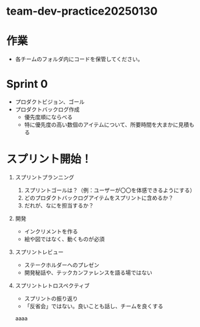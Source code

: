# team-dev-practice20250130

# 作業
* 各チームのフォルダ内にコードを保管してください。

# Sprint 0
* プロダクトビジョン、ゴール
* プロダクトバックログ作成
  * 優先度順にならべる
  * 特に優先度の高い数個のアイテムについて、所要時間を大まかに見積もる
 
# スプリント開始！
1. スプリントプランニング
    1. スプリントゴールは？（例：ユーザーが〇〇を体感できるようにする）
    3. どのプロダクトバックログアイテムをスプリントに含めるか？
    4. だれが、なにを担当するか？
2. 開発
    * インクリメントを作る
    * 絵や図ではなく、動くものが必須 
3. スプリントレビュー
    * ステークホルダーへのプレゼン
    * 開発秘話や、テックカンファレンスを語る場ではない
4. スプリントレトロスペクティブ
    * スプリントの振り返り
    * 「反省会」ではない。良いことも話し、チームを良くする 

    aaaa

